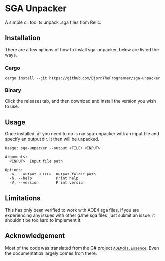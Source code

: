 # SGA Unpacker
A simple cli tool to unpack .sga files from Relic.

## Installation
There are a few options of how to install sga-unpacker, below are listed the ways.

### Cargo

`cargo install --git https://github.com/BjornTheProgrammer/sga-unpacker`

### Binary

Click the releases tab, and then download and install the version you wish to use.

## Usage
Once installed, all you need to do is run sga-unpacker with an input file and specify an output dir. It then will be unpacked.

```
Usage: sga-unpacker --output <FILE> <INPUT>

Arguments:
  <INPUT>  Input file path

Options:
  -o, --output <FILE>  Output folder path
  -h, --help           Print help
  -V, --version        Print version
```

## Limitations
This has only been verified to work with AOE4 sga files, if you are experiencing any issues with other game sga files, just submit an issue, it shouldn't be too hard to implement it.

## Acknowledgement

Most of the code was translated from the C# project [`AOEMods.Essence`](https://github.com/aoemods/AOEMods.Essence). Even the documentation largely comes from there.
